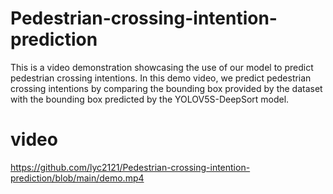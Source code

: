 # Pedestrian-crossing-intention-prediction
This is a video demonstration showcasing the use of our model to predict pedestrian crossing intentions.
In this demo video, we predict pedestrian crossing intentions by comparing the bounding box provided by the dataset with the bounding box predicted by the YOLOV5S-DeepSort model.

# video
https://github.com/lyc2121/Pedestrian-crossing-intention-prediction/blob/main/demo.mp4

